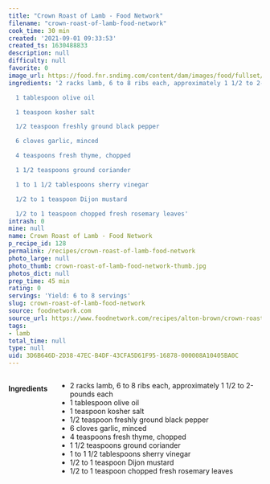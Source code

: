 ```yaml
---
title: "Crown Roast of Lamb - Food Network"
filename: "crown-roast-of-lamb-food-network"
cook_time: 30 min
created: '2021-09-01 09:33:53'
created_ts: 1630488833
description: null
difficulty: null
favorite: 0
image_url: https://food.fnr.sndimg.com/content/dam/images/food/fullset/2008/3/13/0/EA1118_Rack-of-Lamb.jpg.rend.hgtvcom.826.620.suffix/1371585626723.jpeg
ingredients: '2 racks lamb, 6 to 8 ribs each, approximately 1 1/2 to 2-pounds each

  1 tablespoon olive oil

  1 teaspoon kosher salt

  1/2 teaspoon freshly ground black pepper

  6 cloves garlic, minced

  4 teaspoons fresh thyme, chopped

  1 1/2 teaspoons ground coriander

  1 to 1 1/2 tablespoons sherry vinegar

  1/2 to 1 teaspoon Dijon mustard

  1/2 to 1 teaspoon chopped fresh rosemary leaves'
intrash: 0
mine: null
name: Crown Roast of Lamb - Food Network
p_recipe_id: 128
permalink: /recipes/crown-roast-of-lamb-food-network
photo_large: null
photo_thumb: crown-roast-of-lamb-food-network-thumb.jpg
photos_dict: null
prep_time: 45 min
rating: 0
servings: 'Yield: 6 to 8 servings'
slug: crown-roast-of-lamb-food-network
source: foodnetwork.com
source_url: https://www.foodnetwork.com/recipes/alton-brown/crown-roast-of-lamb-recipe-2082917
tags:
- lamb
total_time: null
type: null
uid: 3D6B646D-2D38-47EC-B4DF-43CFA5D61F95-16878-000008A10405BA0C
---
```

<div class="columns large-7 small-12" id="writeup">	</div><!-- #writeup -->
</div><!-- #row-one -->
<div class="row" id="row-two">	<div class="columns large-4 small-12" id="ingredients"><h4>Ingredients</h4><div class="box box-ingredients content"><ul>
<li>2 racks lamb, 6 to 8 ribs each, approximately 1 1/2 to 2-pounds each</li>
<li>1 tablespoon olive oil</li>
<li>1 teaspoon kosher salt</li>
<li>1/2 teaspoon freshly ground black pepper</li>
<li>6 cloves garlic, minced</li>
<li>4 teaspoons fresh thyme, chopped</li>
<li>1 1/2 teaspoons ground coriander</li>
<li>1 to 1 1/2 tablespoons sherry vinegar</li>
<li>1/2 to 1 teaspoon Dijon mustard</li>
<li>1/2 to 1 teaspoon chopped fresh rosemary leaves</li>
</ul>
</div>	</div>	<div class="columns large-6 small-12" id="directions">	</div>